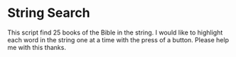 # String Search
This script find 25 books of the Bible in the string. I would like to highlight
each word in the string one at a time with the press of a button. Please help me
with this thanks.
